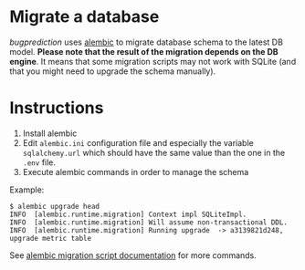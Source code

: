 # Migrate a database

*bugprediction* uses [alembic](https://alembic.sqlalchemy.org/en/latest/index.html) to migrate database schema to the latest DB model. **Please note that the result of the migration depends on the DB engine**. It means that some migration scripts may not work with SQLite (and that you might need to upgrade the schema manually).

# Instructions

1. Install alembic
2. Edit `alembic.ini` configuration file and especially the variable `sqlalchemy.url` which should have the same value than the one in the `.env` file.
3. Execute alembic commands in order to manage the schema

Example:

    $ alembic upgrade head
    INFO  [alembic.runtime.migration] Context impl SQLiteImpl.
    INFO  [alembic.runtime.migration] Will assume non-transactional DDL.
    INFO  [alembic.runtime.migration] Running upgrade  -> a3139821d248, upgrade metric table

See [alembic migration script documentation](https://alembic.sqlalchemy.org/en/latest/tutorial.html#create-a-migration-script) for more commands.
